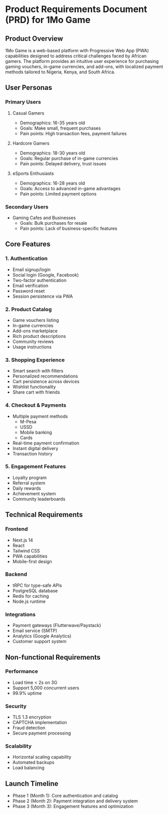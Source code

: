 # Product Requirements Document (PRD) for 1Mo Game

## Product Overview
1Mo Game is a web-based platform with Progressive Web App (PWA) capabilities designed to address critical challenges faced by African gamers. The platform provides an intuitive user experience for purchasing gaming vouchers, in-game currencies, and add-ons, with localized payment methods tailored to Nigeria, Kenya, and South Africa.

## User Personas

### Primary Users
1. Casual Gamers
   - Demographics: 16-35 years old
   - Goals: Make small, frequent purchases
   - Pain points: High transaction fees, payment failures

2. Hardcore Gamers
   - Demographics: 18-30 years old
   - Goals: Regular purchase of in-game currencies
   - Pain points: Delayed delivery, trust issues

3. eSports Enthusiasts
   - Demographics: 16-28 years old
   - Goals: Access to advanced in-game advantages
   - Pain points: Limited payment options

### Secondary Users
- Gaming Cafes and Businesses
  - Goals: Bulk purchases for resale
  - Pain points: Lack of business-specific features

## Core Features

### 1. Authentication
- Email signup/login
- Social login (Google, Facebook)
- Two-factor authentication
- Email verification
- Password reset
- Session persistence via PWA

### 2. Product Catalog
- Game vouchers listing
- In-game currencies
- Add-ons marketplace
- Rich product descriptions
- Community reviews
- Usage instructions

### 3. Shopping Experience
- Smart search with filters
- Personalized recommendations
- Cart persistence across devices
- Wishlist functionality
- Share cart with friends

### 4. Checkout & Payments
- Multiple payment methods
  - M-Pesa
  - USSD
  - Mobile banking
  - Cards
- Real-time payment confirmation
- Instant digital delivery
- Transaction history

### 5. Engagement Features
- Loyalty program
- Referral system
- Daily rewards
- Achievement system
- Community leaderboards

## Technical Requirements

### Frontend
- Next.js 14
- React
- Tailwind CSS
- PWA capabilities
- Mobile-first design

### Backend
- tRPC for type-safe APIs
- PostgreSQL database
- Redis for caching
- Node.js runtime

### Integrations
- Payment gateways (Flutterwave/Paystack)
- Email service (SMTP)
- Analytics (Google Analytics)
- Customer support system

## Non-functional Requirements

### Performance
- Load time < 2s on 3G
- Support 5,000 concurrent users
- 99.9% uptime

### Security
- TLS 1.3 encryption
- CAPTCHA implementation
- Fraud detection
- Secure payment processing

### Scalability
- Horizontal scaling capability
- Automated backups
- Load balancing

## Launch Timeline
- Phase 1 (Month 1): Core authentication and catalog
- Phase 2 (Month 2): Payment integration and delivery system
- Phase 3 (Month 3): Engagement features and optimization 